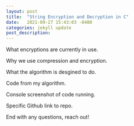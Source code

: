 ```yaml
---
layout: post
title:  "String Encryption and Decryption in C"
date:   2021-09-27 15:43:03 -0400
categories: jekyll update
post_description: 
---
```

What encryptions are currently in use.

Why we use compression and encryption.

What the algorithm is desgined to do.

Code from my algorithm.

Console screenshot of code running.

Specific Github link to repo.

End with any questions, reach out!
